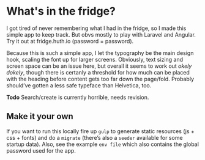 # What's in the fridge?
I got tired of never remembering what I had in the fridge, so I made this simple app to keep track. But obvs mostly to play with Laravel and Angular. Try it out at fridge.huth.io (password = password).
 
Because this is such a simple app,  I let the typography be the main design hook, scaling the font up for larger screens. Obviously, text sizing and screen space can be an issue here, but overall it seems to work out *okely dokely*, though there is certanly a threshold for how much can be placed with the heading before content gets too far down the page/fold. Probably should’ve gotten a less safe typeface than Helvetica, too.

**Todo** Search/create is currently horrible, needs revision. 

## Make it your own
If you want to run this locally fire up `gulp` to generate static resources (js + css + fonts) and do a `migrate` (there’s also a `seeder` available for some startup data). Also, see the example `env file` which also contains the global password used for the app. 

